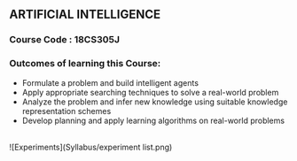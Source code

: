 ## ARTIFICIAL INTELLIGENCE 


### Course Code : 18CS305J <br>
### Outcomes of learning this Course: <br>
- Formulate a problem and build intelligent agents 
- Apply appropriate searching techniques to solve a real-world problem
- Analyze the problem and infer new knowledge using suitable knowledge representation schemes 
- Develop planning and apply learning algorithms on real-world problems 
<br>
![Experiments](Syllabus/experiment list.png)
